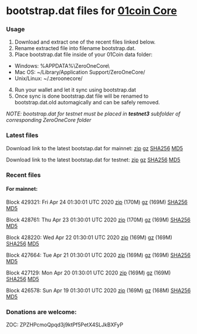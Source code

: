 # bootstrap.dat files for [01coin Core](https://01coin.io)

### Usage

1. Download and extract one of the recent files linked below.
2. Rename extracted file into filename bootstrap.dat.
3. Place bootstrap.dat file inside of your 01Coin data folder:
 - Windows: %APPDATA%\ZeroOneCore\
 - Mac OS: ~/Library/Application Support/ZeroOneCore/
 - Unix/Linux: ~/.zeroonecore/
4. Run your wallet and let it sync using bootstrap.dat
5. Once sync is done bootstrap.dat file will be renamed to bootstrap.dat.old automagically and can be safely removed.

_NOTE: bootstrap.dat for testnet must be placed in **testnet3** subfolder of corresponding ZeroOneCore folder_

### Latest files
Download link to the latest bootstap.dat for mainnet: [zip](https://files.01coin.io/mainnet/bootstrap.dat.zip) [gz](https://files.01coin.io/mainnet/bootstrap.dat.tar.gz) [SHA256](https://files.01coin.io/mainnet/sha256.txt) [MD5](https://files.01coin.io/mainnet/md5.txt)

Download link to the latest bootstap.dat for testnet: [zip](https://files.01coin.io/testnet/bootstrap.dat.zip) [gz](https://files.01coin.io/testnet/bootstrap.dat.tar.gz) [SHA256](https://files.01coin.io/testnet/sha256.txt) [MD5](https://files.01coin.io/testnet/md5.txt)

### Recent files

#### For mainnet:

Block 429321: Fri Apr 24 01:30:01 UTC 2020 [zip](https://files.01coin.io/mainnet/2020-04-24/bootstrap.dat.zip) (170M) [gz](https://files.01coin.io/mainnet/2020-04-24/bootstrap.dat.tar.gz) (169M) [SHA256](https://files.01coin.io/mainnet/2020-04-24/sha256.txt) [MD5](https://files.01coin.io/mainnet/2020-04-24/md5.txt)

Block 428761: Thu Apr 23 01:30:01 UTC 2020 [zip](https://files.01coin.io/mainnet/2020-04-23/bootstrap.dat.zip) (170M) [gz](https://files.01coin.io/mainnet/2020-04-23/bootstrap.dat.tar.gz) (169M) [SHA256](https://files.01coin.io/mainnet/2020-04-23/sha256.txt) [MD5](https://files.01coin.io/mainnet/2020-04-23/md5.txt)

Block 428220: Wed Apr 22 01:30:01 UTC 2020 [zip](https://files.01coin.io/mainnet/2020-04-22/bootstrap.dat.zip) (169M) [gz](https://files.01coin.io/mainnet/2020-04-22/bootstrap.dat.tar.gz) (169M) [SHA256](https://files.01coin.io/mainnet/2020-04-22/sha256.txt) [MD5](https://files.01coin.io/mainnet/2020-04-22/md5.txt)

Block 427664: Tue Apr 21 01:30:01 UTC 2020 [zip](https://files.01coin.io/mainnet/2020-04-21/bootstrap.dat.zip) (169M) [gz](https://files.01coin.io/mainnet/2020-04-21/bootstrap.dat.tar.gz) (169M) [SHA256](https://files.01coin.io/mainnet/2020-04-21/sha256.txt) [MD5](https://files.01coin.io/mainnet/2020-04-21/md5.txt)

Block 427129: Mon Apr 20 01:30:01 UTC 2020 [zip](https://files.01coin.io/mainnet/2020-04-20/bootstrap.dat.zip) (169M) [gz](https://files.01coin.io/mainnet/2020-04-20/bootstrap.dat.tar.gz) (169M) [SHA256](https://files.01coin.io/mainnet/2020-04-20/sha256.txt) [MD5](https://files.01coin.io/mainnet/2020-04-20/md5.txt)

Block 426578: Sun Apr 19 01:30:01 UTC 2020 [zip](https://files.01coin.io/mainnet/2020-04-19/bootstrap.dat.zip) (169M) [gz](https://files.01coin.io/mainnet/2020-04-19/bootstrap.dat.tar.gz) (168M) [SHA256](https://files.01coin.io/mainnet/2020-04-19/sha256.txt) [MD5](https://files.01coin.io/mainnet/2020-04-19/md5.txt)


### Donations are welcome:

ZOC: ZPZHPcmoQpqd3j9ktPf5PetX4SLJkBXFyP
